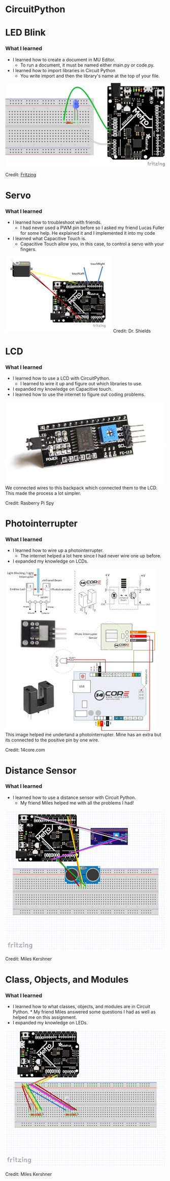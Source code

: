 # CircuitPython

# LED Blink

### What I learned
* I learned how to create a document in MU Editor.
	* To run a document, it must be named either main.py or code.py. 
* I learned how to import libraries in Circuit Python
	* You write import and then the library's name at the top of your file.

<img src="Images/LED_Blink_Fritzing.png">

Credit: [Fritzing](https://learn.adafruit.com/circuitpython-digital-inputs-and-outputs/digital-outputs)

# Servo

### What I learned
* I learned how to troubleshoot with friends.
	* I had never used a PWM pin before so I asked my friend Lucas Fuller for some help. He explained it and I implemented it into my code
* I learned what Capacitive Touch is.
	* Capacitive Touch allow you, in this case, to control a servo with your fingers.

<img src="Images/ServoCapacitiveTouchFritzing.png">
Credit: Dr. Shields

# LCD

### What I learned
* I learned how to use a LCD with CircuitPython.
	* I learned to wire it up and figure out which libraries to use.
* I expanded my knowledge on Capacitive touch.
* I learned how to use the internet to figure out coding problems.

<img src="Images/lcdbackpack.jpg">
We connected wires to this backpack which connected them to the LCD. This made the process a lot simpler.

Credit: Rasberry Pi Spy

# Photointerrupter

### What I learned
* I learned how to wire up a photointerrupter.
	* The internet helped a lot here since I had never wire one up before. 
* I expanded my knowledge on LCDs.

<img src="Images/photointerrupterimage.jpg">
This image helped me undertand a photointerrupter. Mine has an extra but its connected to the positive pin by one wire.

Credit: 14core.com

# Distance Sensor

### What I learned
* I learned how to use a distance sensor with Circuit Python.
	* My friend Miles helped me with all the problems I had!

<img src="Images/distancesensordiagram.png">

Credit: Miles Kershner

# Class, Objects, and Modules

### What I learned
* I learned how to what classes, objects, and modules are in Circuit Python.
        * My friend Miles answered some questions I had as well as helped me on this assignment.
* I expanded my knowledge on LEDs.

<img src="Images/comdiagram.png">

Credit: Miles Kershner


